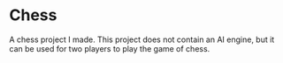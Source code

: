 # Chess
A chess project I made.
This project does not contain an AI engine, but it can be used for two players to play the game of chess.
